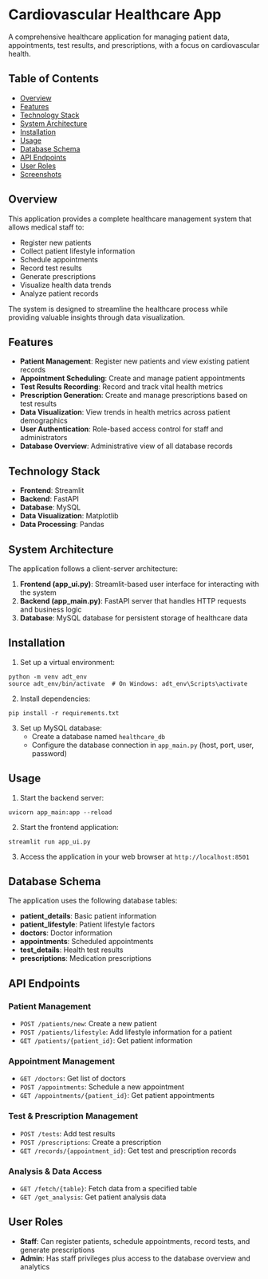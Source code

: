 # Cardiovascular Healthcare App

A comprehensive healthcare application for managing patient data, appointments, test results, and prescriptions, with a focus on cardiovascular health.

## Table of Contents
- [Overview](#overview)
- [Features](#features)
- [Technology Stack](#technology-stack)
- [System Architecture](#system-architecture)
- [Installation](#installation)
- [Usage](#usage)
- [Database Schema](#database-schema)
- [API Endpoints](#api-endpoints)
- [User Roles](#user-roles)
- [Screenshots](#screenshots)

## Overview

This application provides a complete healthcare management system that allows medical staff to:
- Register new patients
- Collect patient lifestyle information
- Schedule appointments
- Record test results
- Generate prescriptions
- Visualize health data trends
- Analyze patient records

The system is designed to streamline the healthcare process while providing valuable insights through data visualization.

## Features

- **Patient Management**: Register new patients and view existing patient records
- **Appointment Scheduling**: Create and manage patient appointments
- **Test Results Recording**: Record and track vital health metrics
- **Prescription Generation**: Create and manage prescriptions based on test results
- **Data Visualization**: View trends in health metrics across patient demographics
- **User Authentication**: Role-based access control for staff and administrators
- **Database Overview**: Administrative view of all database records

## Technology Stack

- **Frontend**: Streamlit
- **Backend**: FastAPI
- **Database**: MySQL
- **Data Visualization**: Matplotlib
- **Data Processing**: Pandas

## System Architecture

The application follows a client-server architecture:

1. **Frontend (app_ui.py)**: Streamlit-based user interface for interacting with the system
2. **Backend (app_main.py)**: FastAPI server that handles HTTP requests and business logic
3. **Database**: MySQL database for persistent storage of healthcare data

## Installation

1. Set up a virtual environment:
```
python -m venv adt_env
source adt_env/bin/activate  # On Windows: adt_env\Scripts\activate
```

2. Install dependencies:
```
pip install -r requirements.txt
```

3. Set up MySQL database:
   - Create a database named `healthcare_db`
   - Configure the database connection in `app_main.py` (host, port, user, password)

## Usage

1. Start the backend server:
```
uvicorn app_main:app --reload
```

2. Start the frontend application:
```
streamlit run app_ui.py
```

3. Access the application in your web browser at `http://localhost:8501`


## Database Schema

The application uses the following database tables:

- **patient_details**: Basic patient information
- **patient_lifestyle**: Patient lifestyle factors
- **doctors**: Doctor information
- **appointments**: Scheduled appointments
- **test_details**: Health test results
- **prescriptions**: Medication prescriptions

## API Endpoints

### Patient Management
- `POST /patients/new`: Create a new patient
- `POST /patients/lifestyle`: Add lifestyle information for a patient
- `GET /patients/{patient_id}`: Get patient information

### Appointment Management
- `GET /doctors`: Get list of doctors
- `POST /appointments`: Schedule a new appointment
- `GET /appointments/{patient_id}`: Get patient appointments

### Test & Prescription Management
- `POST /tests`: Add test results
- `POST /prescriptions`: Create a prescription
- `GET /records/{appointment_id}`: Get test and prescription records

### Analysis & Data Access
- `GET /fetch/{table}`: Fetch data from a specified table
- `GET /get_analysis`: Get patient analysis data

## User Roles

- **Staff**: Can register patients, schedule appointments, record tests, and generate prescriptions
- **Admin**: Has staff privileges plus access to the database overview and analytics
